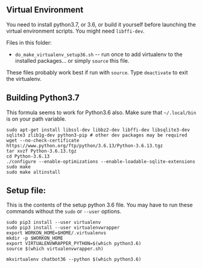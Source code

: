 ## Virtual Environment

You need to install python3.7, or 3.6, or build it yourself before launching the virtual environment scripts. You might need `libffi-dev`.

Files in this folder:
* `do_make_virtualenv_setup36.sh` -- run once to add virtualenv to the installed packages... or simply `source` this file.

These files probably work best if run with `source`. Type `deactivate` to exit the virtualenv.

## Building Python3.7

This formula seems to work for Python3.6 also. Make sure that `~/.local/bin` is on your path variable.

```
sudo apt-get install libssl-dev libbz2-dev libffi-dev libsqlite3-dev sqlite3 zlib1g-dev python3-pip # other dev packages may be required
wget --no-check-certificate  https://www.python.org/ftp/python/3.6.13/Python-3.6.13.tgz
tar xvzf Python-3.6.13.tgz 
cd Python-3.6.13
./configure --enable-optimizations --enable-loadable-sqlite-extensions
sudo make 
sudo make altinstall
```


## Setup file:
This is the contents of the setup python 3.6 file. 
You may have to run these commands without the `sudo` or `--user` options.

```
sudo pip3 install --user virtualenv
sudo pip3 install --user virtualenvwrapper
export WORKON_HOME=$HOME/.virtualenvs
mkdir -p $WORKON_HOME
export VIRTUALENVWRAPPER_PYTHON=$(which python3.6)
source $(which virtualenvwrapper.sh)

mkvirtualenv chatbot36 --python $(which python3.6)
```